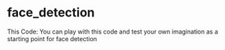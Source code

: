 # face_detection
This Code: You can play with this code and test your own imagination as a starting point for face detection
